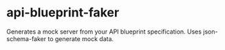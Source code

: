 # api-blueprint-faker
Generates a mock server from your API blueprint specification. Uses json-schema-faker to generate mock data.
